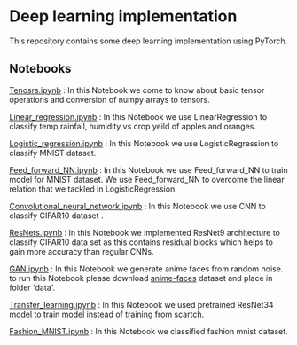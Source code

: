 
# Deep learning implementation

This repository contains some deep learning implementation using PyTorch.


## Notebooks

[Tenosrs.ipynb](https://github.com/White-Devil09/Deep-Learning/blob/master/Tenosrs.ipynb) : In this Notebook we come to know about basic tensor operations and conversion of numpy arrays to tensors.

[Linear_regression.ipynb](https://github.com/White-Devil09/Deep-Learning/blob/master/Linear_regression.ipynb) : In this Notebook we use LinearRegression to classify temp,rainfall, humidity vs crop yeild of apples and oranges.

[Logistic_regression.ipynb](https://github.com/White-Devil09/Deep-Learning/blob/master/Logistic_regression.ipynb) : In this Notebook we use LogisticRegression to classify MNIST dataset.

[Feed_forward_NN.ipynb](https://github.com/White-Devil09/Deep-Learning/blob/master/Feed_forward_NN.ipynb) : In this Notebook we use Feed_forward_NN to train model for MNIST dataset. We use Feed_forward_NN to overcome the linear relation that we tackled in LogisticRegression.


[Convolutional_neural_network.ipynb](https://github.com/White-Devil09/Deep-Learning/blob/master/Convolutional_neural_network.ipynb) : In this Notebook we use CNN to classify CIFAR10 dataset .

[ResNets.ipynb](https://github.com/White-Devil09/Deep-Learning/blob/master/ResNets.ipynb) : In this Notebook we implemented ResNet9 architecture to classify CIFAR10 data set as this contains residual blocks which helps to gain more accuracy than regular CNNs.

[GAN.ipynb](https://github.com/White-Devil09/Deep-Learning/blob/master/GAN.ipynb) : In this Notebook we generate anime faces from random noise. to run this Notebook please download [anime-faces](https://www.kaggle.com/datasets/splcher/animefacedataset/download?datasetVersionNumber=3) dataset and place in folder 'data'.

[Transfer_learning.ipynb](https://github.com/White-Devil09/Deep-Learning/blob/master/Transfer_learning.ipynb) : In this Notebook we used pretrained ResNet34 model to train model instead of training from scartch.

[Fashion_MNIST.ipynb](https://github.com/White-Devil09/Deep-Learning/blob/master/Fashion_MNIST.ipynb) : In this Notebook we classified fashion mnist dataset.
